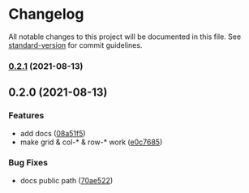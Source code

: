 # Changelog

All notable changes to this project will be documented in this file. See [standard-version](https://github.com/conventional-changelog/standard-version) for commit guidelines.

### [0.2.1](https://github.com/Mark24Code/waffle/compare/v0.2.0...v0.2.1) (2021-08-13)

## 0.2.0 (2021-08-13)


### Features

* add docs ([08a51f5](https://github.com/Mark24Code/waffle/commit/08a51f58d8ffb78ee407f21e69520103d90d655f))
* make grid & col-* & row-* work ([e0c7685](https://github.com/Mark24Code/waffle/commit/e0c76853aba5774bacd90ff837ccb5afc7ed5299))


### Bug Fixes

* docs public path ([70ae522](https://github.com/Mark24Code/waffle/commit/70ae522ed061f076814aecbbbc4955ff15fda154))

